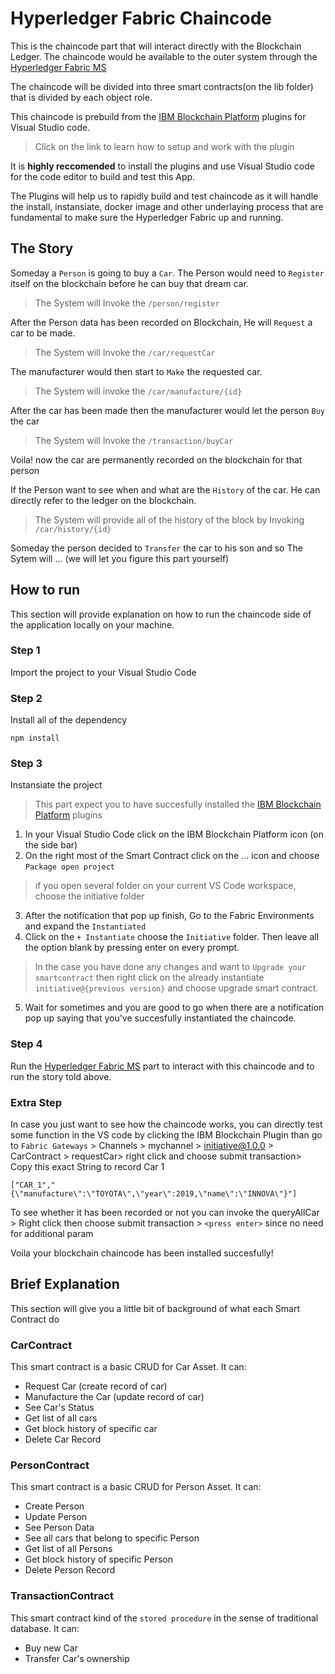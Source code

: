 # Hyperledger Fabric Chaincode

This is the chaincode part that will interact directly with the Blockchain Ledger. The chaincode would be available to the outer system through the 
[Hyperledger Fabric MS](https://github.com/alexanderkevin/Hyperledger-Fabric-MS)

The chaincode will be divided into three smart contracts(on the lib folder) that is divided by each object role.

This chaincode is prebuild from the [IBM Blockchain Platform](https://cloud.ibm.com/docs/services/blockchain?topic=blockchain-develop-vscode) plugins for Visual Studio code.

>Click on the link to learn how to setup and work with the plugin

It is **highly reccomended** to install the plugins and use Visual Studio code for the code editor to build and test this App.

The Plugins will help us to rapidly build and test chaincode as it will handle the install, instansiate, docker image and other underlaying process that are fundamental to make sure the Hyperledger Fabric up and running.

## The Story
Someday a `Person` is going to buy a `Car`. The Person would need to `Register` itself on the blockchain before he can buy that dream car.

>The System will Invoke the `/person/register` 

After the Person data has been recorded on Blockchain, He will `Request` a car to be made.

>The System will Invoke the `/car/requestCar`

The manufacturer would then start to `Make` the requested car.

>The System will invoke the `/car/manufacture/{id}`

After the car has been made then the manufacturer would let the person `Buy` the car

>The System will Invoke the `/transaction/buyCar`

Voila! now the car are permanently recorded on the blockchain for that person

If the Person want to see when and what are the `History` of the car. He can directly refer to the ledger on the blockchain.

>The System will provide all of the history of the block by Invoking `/car/history/{id}`

Someday the person decided to `Transfer` the car to his son and so The Sytem will ... (we will let you figure this part yourself)


## How to run
This section will provide explanation on how to run the chaincode side of the application locally on your machine. 

### Step 1

Import the project to your Visual Studio Code

### Step 2

Install all of the dependency
```
npm install
```

### Step 3

Instansiate the project
> This part expect you to have succesfully installed the [IBM Blockchain Platform](https://cloud.ibm.com/docs/services/blockchain?topic=blockchain-develop-vscode) plugins 

1. In your Visual Studio Code click on the IBM Blockchain Platform icon (on the side bar)
2. On the right most of the Smart Contract click on the ... icon and choose `Package open project`
>if you open several folder on your current VS Code workspace, choose the initiative folder
3. After the notification that pop up finish, Go to the Fabric Environments and expand the `Instantiated` 
4. Click on the `+ Instantiate` choose the `Initiative` folder. Then leave all the option blank by pressing enter on every prompt.
> In the case you have done any changes and want to `Upgrade your smartcontract` then right click on the already instantiate `initiative@{previous version}` and choose upgrade smart contract.
5. Wait for sometimes and you are good to go when there are a notification pop up saying that you've succesfully instantiated the chaincode.

### Step 4

Run the [Hyperledger Fabric MS](https://github.com/alexanderkevin/Hyperledger-Fabric-MS) part to interact with this chaincode and to run the story told above.

### Extra Step
In case you just want to see how the chaincode works, you can directly test some function in the VS code by clicking the IBM Blockchain Plugin than go to `Fabric Gateways` > Channels > mychannel > initiative@1.0.0 > CarContract > requestCar> right click and choose submit transaction> Copy this exact String to record Car 1

```
["CAR_1","{\"manufacture\":\"TOYOTA\",\"year\":2019,\"name\":\"INNOVA\"}"]
```

To see whether it has been recorded or not you can invoke the queryAllCar > Right click then choose submit transaction > `<press enter>` since no need for additional param

Voila your blockchain chaincode has been installed succesfully!

## Brief Explanation
This section will give you a little bit of background of what each Smart Contract do

### CarContract
This smart contract is a basic CRUD for Car Asset. It can:
* Request Car (create record of car)
* Manufacture the Car (update record of car)
* See Car's Status
* Get list of all cars
* Get block history of specific car
* Delete Car Record

### PersonContract
This smart contract is a basic CRUD for Person Asset. It can:
* Create Person
* Update Person
* See Person Data
* See all cars that belong to specific Person
* Get list of all Persons
* Get block history of specific Person
* Delete Person Record

### TransactionContract
This smart contract kind of the `stored procedure` in the sense of traditional database. It can:
* Buy new Car
* Transfer Car's ownership
